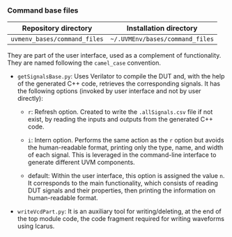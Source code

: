 ### Command base files

| Repository directory             | Installation directory             |
|----------------------------------|------------------------------------|
| `uvmenv_bases/command_files`     | `~/.UVMEnv/bases/command_files`    |



They are part of the user interface, used as a complement of functionality.
They are named following the `camel_case` convention.

- `getSignalsBase.py`: Uses Verilator to compile the DUT and, with the help of the generated C++ code, retrieves the corresponding signals. It has the following options (invoked by user interface and not by user directly):

  - `r`: Refresh option. Created to write the `.allSignals.csv` file if not exist, by reading the inputs and outputs from the generated C++ code.
  
  - `i`: Intern option. Performs the same action as the `r` option but avoids the human-readable format, printing only the type, name, and width of each signal. This is leveraged in the command-line interface to generate different UVM components.
  
  - default: Within the user interface, this option is assigned the value `n`. It corresponds to the main functionality, which consists of reading  DUT signals and their properties, then printing the information on human-readable format.


- `writeVcdPart.py`: It is an auxiliary tool for writing/deleting, at the end of the top module code, the code fragment required for writing waveforms using Icarus.


